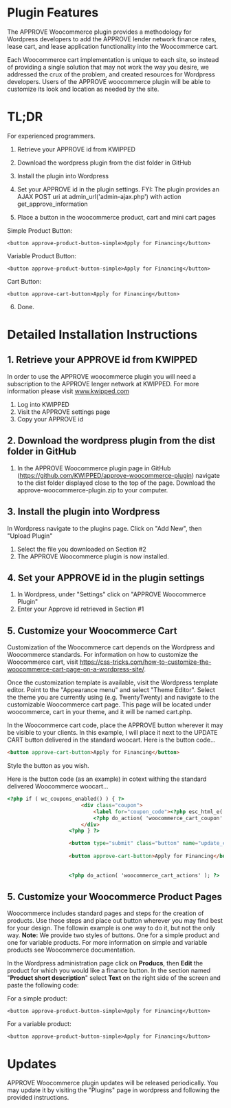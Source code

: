 # Plugin Features

The APPROVE Woocommerce plugin provides a methodology for Wordpress developers to add the APPROVE lender network finance rates, lease cart, and lease application functionality into the Woocommerce cart. 

Each Woocommerce cart implementation is unique to each site, so instead of providing a single solution that may not work the way you desire, we addressed the crux of the problem, and created resources for Wordpress developers. Users of the APPROVE woocommerce plugin will be able to customize its look and location as needed by the site.


# TL;DR
For experienced programmers.
1. Retrieve your APPROVE id from KWIPPED

2. Download the wordpress plugin from the dist folder in GitHub

3. Install the plugin into Wordpress

4. Set your APPROVE id in the plugin settings. FYI: The plugin provides an AJAX POST uri at admin_url('admin-ajax.php') with action get_approve_information

5. Place a button in the woocommerce product, cart and mini cart pages

  

Simple Product Button:
```
<button approve-product-button-simple>Apply for Financing</button>
```
Variable Product Button:
```
<button approve-product-button-simple>Apply for Financing</button>
```
Cart Button:
```
<button approve-cart-button>Apply for Financing</button>
```
6. Done.

# Detailed Installation Instructions

## 1. Retrieve your APPROVE id from KWIPPED
In order to use the APPROVE woocommerce plugin you will need a subscription to the APPROVE lenger network at KWIPPED. For more information please visit www.kwipped.com
1. Log into KWIPPED
2. Visit the APPROVE settings page
3. Copy your APPROVE id

## 2. Download the wordpress plugin from the dist folder in GitHub
1. In the APPROVE Woocommerce plugin page in GitHub (https://github.com/KWIPPED/approve-woocommerce-plugin) navigate to the dist folder displayed close to the top of the page. Download the approve-woocommerce-plugin.zip to your computer.

## 3. Install the plugin into Wordpress
In Wordpress navigate to the plugins page. Click on "Add New", then "Upload Plugin"
1. Select the file you downloaded on Section #2
2. The APPROVE Woocommerce plugin is now installed.

## 4. Set your APPROVE id in the plugin settings
1. In Wordpress, under "Settings" click on "APPROVE Woocommerce Plugin"
2. Enter your Approve id retrieved in Section #1

## 5. Customize your Woocommerce Cart
Customization of the Woocommerce cart depends on the Wordpress and Woocommerce standards. For information on how to customize the Woocommerce cart, visit https://css-tricks.com/how-to-customize-the-woocommerce-cart-page-on-a-wordpress-site/.

Once the customization template is available, visit the Wordpress template editor. Point to the "Appearance menu" and select "Theme Editor". Select the theme you are currently using (e.g. TwentyTwenty) and navigate to the customizable Woocommerce cart page. This page will be located under woocommerce, cart in your theme, and it will be named cart.php.

In the Woocommerce cart code, place the APPROVE button wherever it may be visible to your clients. In this example, I will place it next to the UPDATE CART button delivered in the standard woocart.
Here is the button code...
```html
<button approve-cart-button>Apply for Financing</button>
```
Style the button as you wish.

Here is the button code (as an example) in cotext withing the standard delivered Woocommerce woocart...

```html
<?php if ( wc_coupons_enabled() ) { ?>
						<div class="coupon">
							<label for="coupon_code"><?php esc_html_e( 'Coupon:', 'woocommerce' ); ?></label> <input type="text" name="coupon_code" class="input-text" id="coupon_code" value="" placeholder="<?php esc_attr_e( 'Coupon code', 'woocommerce' ); ?>" /> <button type="submit" class="button" name="apply_coupon" value="<?php esc_attr_e( 'Apply coupon', 'woocommerce' ); ?>"><?php esc_attr_e( 'Apply coupon', 'woocommerce' ); ?></button>
							<?php do_action( 'woocommerce_cart_coupon' ); ?>
						</div>
					<?php } ?>

					<button type="submit" class="button" name="update_cart" value="<?php esc_attr_e( 'Update cart', 'woocommerce' ); ?>"><?php esc_html_e( 'Update cart', 'woocommerce' ); ?></button>
					
					<button approve-cart-button>Apply for Financing</button>
	
	
					<?php do_action( 'woocommerce_cart_actions' ); ?>
```

## 5. Customize your Woocommerce Product Pages
Woocommerce includes standard pages and steps for the creation of products. Use those steps and place out button wherever you may find best for your design. The followin example is one way to do it, but not the only way. 
__Note:__ We provide two styles of buttons. One for a simple product and one for variable products. For more information on simple and variable products see Woocommerce documentation.

In the Wordpress administration page click on __Producs__, then __Edit__ the product for which you would like a finance button. In the section named "__Product short description__" select __Text__ on the right side of the screen and paste the following code:

For a simple product:

```
<button approve-product-button-simple>Apply for Financing</button>
```

For a variable product:

```
<button approve-product-button-simple>Apply for Financing</button>
```



# Updates

APPROVE Woocommerce plugin updates will be released periodically. You may update it by visiting the "Plugins" page in wordpress and following the provided instructions.
